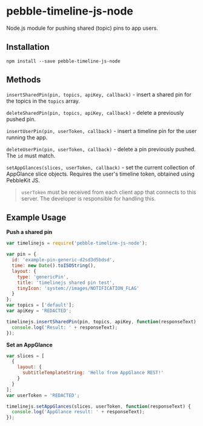 # pebble-timeline-js-node

Node.js module for pushing shared (topic) pins to app users.

## Installation

`npm install --save pebble-timeline-js-node`


## Methods

`insertSharedPin(pin, topics, apiKey, callback)` - insert a shared pin for the topics in the `topics` array.

`deleteSharedPin(pin, topics, apiKey, callback)` - delete a previously pushed pin.

`insertUserPin(pin, userToken, callback)` - insert a timeline pin for the user running the app.

`deleteUserPin(pin, userToken, callback)` - delete a pin previously pushed. The `id` must match.

`setAppGlances(slices, userToken, callback)` - set the current collection of AppGlance slice objects. Requires the user's timeline token, obtained using PebbleKit JS.

> `userToken` must be received from each client app that connects to this server. The developer is responsible for handling this.


## Example Usage

**Push a shared pin**

```js
var timelinejs = require('pebble-timeline-js-node');

var pin = {
  id: 'example-pin-generic-d2sd3d5bdsd',
  time: new Date().toISOString(),
  layout: {
    type: 'genericPin',
    title: 'timelinejs shared pin test',
    tinyIcon: 'system://images/NOTIFICATION_FLAG'
  }
};
var topics = ['default'];
var apiKey = 'REDACTED';

timelinejs.insertSharedPin(pin, topics, apiKey, function(responseText) {
  console.log('Result: ' + responseText);
});
```

**Set an AppGlance**

```js
var slices = [
  {
    layout: {
      subtitleTemplateString: 'Hello from AppGlance REST!'
    }
  }
];
var userToken = 'REDACTED';

timelinejs.setAppGlances(slices, userToken, function(responseText) {
  console.log('AppGlance result: ' + responseText);
});
```

